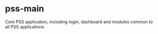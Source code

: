 # pss-main
Core PSS application, including login, dashboard and modules common to all PSS applications
